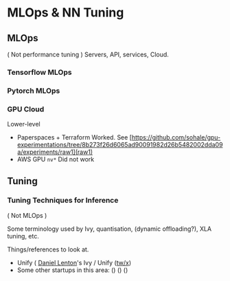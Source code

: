 # MLOps & NN Tuning

## MLOps
( Not performance tuning )
Servers, API, services, Cloud.

### Tensorflow MLOps
### Pytorch MLOps

### GPU Cloud
Lower-level

* Paperspaces + Terraform
Worked. See [https://github.com/sohale/gpu-experimentations/tree/8b273f26d6065ad90091982d26b5482002dda09a/experiments/raw1](raw1)
* AWS GPU
`nv*` Did not work

## Tuning

### Tuning Techniques for Inference
( Not MLOps )

Some terminology used by Ivy, quantisation, (dynamic offloading?), XLA tuning, etc.



Things/references to look at.
* Unify ( [Daniel Lenton](https://www.linkedin.com/in/daniellenton/)'s Ivy / Unify ([tw/x](https://twitter.com/letsunifyai)) 
* Some other startups in this area: () () ()
